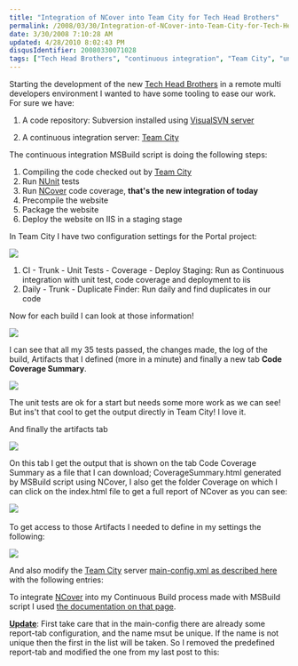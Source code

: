 ```yaml
---
title: "Integration of NCover into Team City for Tech Head Brothers"
permalink: /2008/03/30/Integration-of-NCover-into-Team-City-for-Tech-Head-Brothers/
date: 3/30/2008 7:10:28 AM
updated: 4/28/2010 8:02:43 PM
disqusIdentifier: 20080330071028
tags: ["Tech Head Brothers", "continuous integration", "Team City", "unit test"]
---
```

Starting the development of the new [Tech Head Brothers](http://www.techheadbrothers.com/) in a remote multi developers environment I wanted to have some tooling to ease our work. For sure we have:

1.  A code repository: Subversion installed using [VisualSVN server](http://www.visualsvn.com/server/) 
<!-- more -->
2.  A continuous integration server: [Team City](http://www.jetbrains.com/teamcity/)   

The continuous integration MSBuild script is doing the following steps:

1.  Compiling the code checked out by [Team City](http://www.jetbrains.com/teamcity/) 
2.  Run [NUnit](http://www.nunit.org/index.php) tests 
3.  Run [NCover](http://www.ncover.com/) code coverage, **that's the new integration of today** 
4.  Precompile the website 
5.  Package the website 
6.  Deploy the website on IIS in a staging stage   

In Team City I have two configuration settings for the Portal project:

![](http://farm4.static.flickr.com/3275/2372322680_033772e5e5_o.jpg) 

1.  CI - Trunk - Unit Tests - Coverage - Deploy Staging: Run as Continuous integration with unit test, code coverage and deployment to iis 
2.  Daily - Trunk - Duplicate Finder: Run daily and find duplicates in our code   

Now for each build I can look at those information!

![](http://farm4.static.flickr.com/3098/2372333950_3b520ebc63_o.jpg) 

I can see that all my 35 tests passed, the changes made, the log of the build, Artifacts that I defined (more in a minute) and finally a new tab **Code Coverage Summary**.

**![](http://farm3.static.flickr.com/2267/2372340352_cfe56c226d_o.jpg)**

The unit tests are ok for a start but needs some more work as we can see! But ins't that cool to get the output directly in Team City! I love it.

And finally the artifacts tab

![](http://farm3.static.flickr.com/2012/2371509827_ab291ab62f_o.jpg)

On this tab I get the output that is shown on the tab Code Coverage Summary as a file that I can download; CoverageSummary.html generated by MSBuild script using NCover, I also get the folder Coverage on which I can click on the index.html file to get a full report of NCover as you can see:

![](http://farm3.static.flickr.com/2213/2371517047_6085955127_o.jpg)  

To get access to those Artifacts I needed to define in my settings the following:

![](http://farm4.static.flickr.com/3122/2372355906_4eabfb0f1d_o.jpg) 

And also modify the [Team City](http://www.jetbrains.com/teamcity/) server [main-config.xml as described here](http://www.jetbrains.net/confluence/display/TCD3/Including+Third-Party+Reports+in+the+Build+Results) with the following entries:

<report-tab title="Code Coverage Summary" basePath="" startPage="CoverageSummary.html" />      
<report-tab title="Code Coverage" basePath="/Coverage/" /> 

To integrate [NCover](http://www.ncover.com/) into my Continuous Build process made with MSBuild script I used [the documentation on that page](http://www.ncover.com/documentation/buildtasks).

**<u>Update</u>**: First take care that in the main-config there are already some report-tab configuration, and the name msut be unique. If the name is not unique then the first in the list will be taken. So I removed the predefined report-tab and modified the one from my last post to this:
 <report-tab title="Code Coverage Summary" basePath="" startPage="CoverageSummary.html" />     
<report-tab title="Code Coverage" basePath="Coverage" startPage="index.html" /> 

